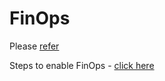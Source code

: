 # FinOps

Please [refer](https://github.com/microsoft/finops-toolkit)

Steps to enable FinOps - [click here](https://github.com/e2eSolutionArchitect/FinOps/blob/main/steps-to-enable-Microsoft-FinOps-Toolkit.md)

